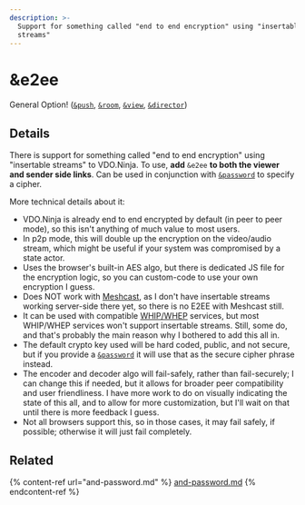 ```yaml
---
description: >-
  Support for something called "end to end encryption" using "insertable
  streams"
---
```


# \&e2ee

General Option! ([`&push`](../../source-settings/push.md), [`&room`](../../general-settings/room.md), [`&view`](../view-parameters/view.md), [`&director`](../../viewers-settings/director.md))

## Details

There is support for something called "end to end encryption" using "insertable streams" to VDO.Ninja. To use, **add** `&e2ee` **to both the viewer and sender side links**. Can be used in conjunction with [`&password`](and-password.md) to specify a cipher.

More technical details about it:

* VDO.Ninja is already end to end encrypted by default (in peer to peer mode), so this isn't anything of much value to most users.
* In p2p mode, this will double up the encryption on the video/audio stream, which might be useful if your system was compromised by a state actor.
* Uses the browser's built-in AES algo, but there is dedicated JS file for the encryption logic, so you can custom-code to use your own encryption I guess.
* Does NOT work with [Meshcast](../../newly-added-parameters/and-meshcast.md), as I don't have insertable streams working server-side there yet, so there is no E2EE with Meshcast still.
* It can be used with compatible [WHIP/WHEP](../../steves-helper-apps/whip-and-whep-tooling.md) services, but most WHIP/WHEP services won't support insertable streams. Still, some do, and that's probably the main reason why I bothered to add this all in.
* The default crypto key used will be hard coded, public, and not secure, but if you provide a [`&password`](and-password.md) it will use that as the secure cipher phrase instead.
* The encoder and decoder algo will fail-safely, rather than fail-securely; I can change this if needed, but it allows for broader peer compatibility and user friendliness. I have more work to do on visually indicating the state of this all, and to allow for more customization, but I'll wait on that until there is more feedback I guess.
* Not all browsers support this, so in those cases, it may fail safely, if possible; otherwise it will just fail completely.

## Related

{% content-ref url="and-password.md" %}
[and-password.md](and-password.md)
{% endcontent-ref %}
